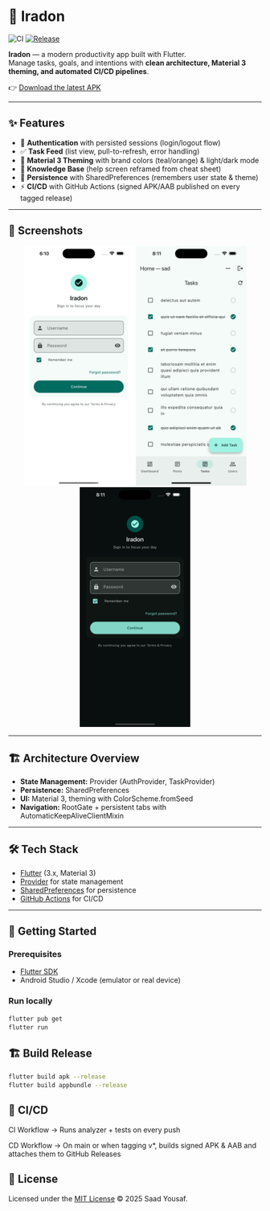 # 📱 Iradon
![CI](https://github.com/saadyousafmalhi/flutter/actions/workflows/ci.yml/badge.svg)
[![Release](https://img.shields.io/github/v/release/saadyousafmalhi/flutter)](https://github.com/saadyousafmalhi/flutter/releases/latest)


**Iradon** — a modern productivity app built with Flutter.  
Manage tasks, goals, and intentions with **clean architecture, Material 3 theming, and automated CI/CD pipelines**.

👉 [Download the latest APK](https://github.com/saadyousafmalhi/flutter/releases/latest)


---

## ✨ Features
- 🔐 **Authentication** with persisted sessions (login/logout flow)
- ✅ **Task Feed** (list view, pull-to-refresh, error handling)
- 🎨 **Material 3 Theming** with brand colors (teal/orange) & light/dark mode
- 📖 **Knowledge Base** (help screen reframed from cheat sheet)
- 💾 **Persistence** with SharedPreferences (remembers user state & theme)
- ⚡ **CI/CD** with GitHub Actions (signed APK/AAB published on every tagged release)

---

## 📸 Screenshots


<p align="center">
  <img src="docs/assets/login.png" alt="Login" width="220"/>
  <img src="docs/assets/tasks.png" alt="Task List" width="220"/>
  <img src="docs/assets/darkmode.png" alt="Dark Mode" width="220"/>
</p>

---

## 🏗️ Architecture Overview



- **State Management:** Provider (AuthProvider, TaskProvider)  
- **Persistence:** SharedPreferences  
- **UI:** Material 3, theming with ColorScheme.fromSeed  
- **Navigation:** RootGate + persistent tabs with AutomaticKeepAliveClientMixin  

---

## 🛠️ Tech Stack
- [Flutter](https://flutter.dev/) (3.x, Material 3)
- [Provider](https://pub.dev/packages/provider) for state management
- [SharedPreferences](https://pub.dev/packages/shared_preferences) for persistence
- [GitHub Actions](https://github.com/features/actions) for CI/CD

---

## 🚀 Getting Started

### Prerequisites
- [Flutter SDK](https://docs.flutter.dev/get-started/install)
- Android Studio / Xcode (emulator or real device)

### Run locally
```bash
flutter pub get
flutter run
```
## 🏗️ Build Release

```bash
flutter build apk --release
flutter build appbundle --release
```

## 🔄 CI/CD

CI Workflow → Runs analyzer + tests on every push

CD Workflow → On main or when tagging v*, builds signed APK & AAB and attaches them to GitHub Releases

## 📜 License
Licensed under the [MIT License](./LICENSE) © 2025 Saad Yousaf.
